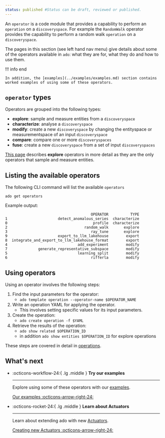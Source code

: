 ```yaml
---
status: published #Status can be draft, reviewed or published.
---
```


An `operator` is a code module that provides a capability to perform an `operation` on a `discoveryspace`.
For example the `RandomWalk` operator provides the capability to perform a random walk `operation` on a `discoveryspace`.

The pages in this section (see left hand nav menu) give details about some of the operators available in `ado`: what they are for,
what they do and how to use them.

!!! info end

    In addition, the [examples](../examples/examples.md) section contains worked examples of using some of these operators.

## `operator` types

Operators are grouped into the following types:

* **explore**: sample and measure entities from a `discoveryspace`
* **characterize**: analyse a `discoveryspace`
* **modify**: create a new `discoveryspace` by changing the entityspace or measurementspace of an input `discoveryspace`
* **compare**: compare one or more `discoveryspaces`
* **fuse**: create a new `discoveryspace` from a set of input `discoveryspaces`

[This page](explore_operators.md) describes **explore** operators in more detail as 
they are the only operators that sample and measure entities. 

## Listing the available operators

The following CLI command will list the available `operators`
```commandline
ado get operators
```
Example output:
```commandline
                                       OPERATOR          TYPE
1                       detect_anomalous_series  characterize
0                                       profile  characterize
2                                   random_walk       explore
3                                      ray_tune       explore
9                       export_to_llm_lakehouse        export
8  integrate_and_export_to_llm_lakehouse_format        export
4                                add_experiment        modify
7              generate_representative_subspace        modify
5                                learning_split        modify
6                                      rifferla        modify
```

## Using operators

Using an operator involves the following steps:

1. Find the input parameters for the operator:
    * `ado template operation --operator-name $OPERATOR_NAME`
2. Write an operation YAML for applying the operator. 
    * This involves setting specific values for its input parameters.
3. Create the operation:
    * `ado create operation -f $YAML`
4. Retrieve the results of the operation:
    * `ado show related $OPERATION_ID` 
    * in addition `ado show entities $OPERATION_ID` for explore operations

These steps are covered in detail in [operations](../resources/operation.md).

## What's next


<div class="grid cards" markdown>

  -   :octicons-workflow-24:{ .lg .middle } __Try our examples__

      ---

      Explore using some of these operators with our [examples](../examples/examples.md).

      [Our examples :octicons-arrow-right-24:](../examples/examples.md)

-   :octicons-rocket-24:{ .lg .middle } __Learn about Actuators__

    ---

    Learn about extending ado with new [Actuators](../actuators/working-with-actuators.md).

    [Creating new Actuators :octicons-arrow-right-24:](../actuators/working-with-actuators.md)


</div>